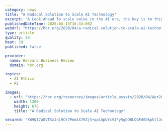 ```yaml
---
category: news
title: "A Radical Solution to Scale AI Technology"
excerpt: "A Look Ahead To scale value in the AI era, the key is to think big and start small: prioritize advanced analytics, governance, ethics, and talent from jump. It also demands planning. Decide what value looks like for you, now and three years from now. Don’t sacrifice your future relevance by being so focused on delivering for today that you ..."
publishedDateTime: 2020-04-13T16:33:00Z
webUrl: "https://hbr.org/2020/04/a-radical-solution-to-scale-ai-technology"
type: article
quality: 39
heat: 39
published: false

provider:
  name: Harvard Business Review
  domain: hbr.org

topics:
  - AI Ethics
  - AI

images:
  - url: "https://hbr.org/resources/images/article_assets/2020/04/Apr20_13_Israel-Vargas.jpg"
    width: 1200
    height: 675
    title: "A Radical Solution to Scale AI Technology"

secured: "XW9Q17u8VTSxJn19Ck7Pmm1X7HZjS+qaiQpUYcVJFy5gOQ8LQGFd6DkpkllJo5qMnf0CqRz6NiI8JGnnpgyBZkMswfnqKUrqO1WWbIIgRDbpSqw5Ogi0kvscU2wVvYwypgMIghmHkX5+vPNKJFbiMJ8nHrBDLhSLt/D7kXycFitUimKmHRzVkkSZXG5froreMEzTYTRnNCVX56uvDJ2XeAXIUJbTg9yTjnqBYnZlrsCOH/0/qLgG6e6MVvFIyycSbfEiI0HzHCMptRP4uvnsSn/htkjWs/KS9kmeD7dzuMgzXuF2CbfJLxQW2UG8XJsx;uQMsC9MYhO35CCuSGHjSxA=="
---
```


